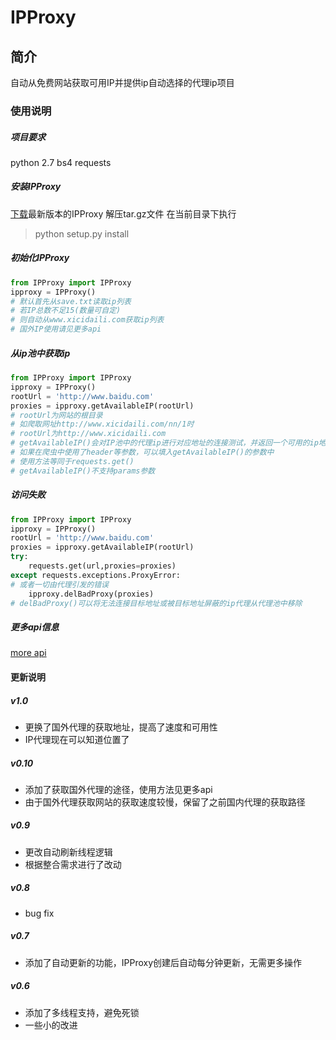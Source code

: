 # IPProxy
## 简介
自动从免费网站获取可用IP并提供ip自动选择的代理ip项目

### 使用说明

##### 项目要求
python 2.7
bs4
requests

##### 安装IPProxy
[下载](dist)最新版本的IPProxy
解压tar.gz文件
在当前目录下执行
>python setup.py install

##### 初始化IPProxy

``` python
from IPProxy import IPProxy
ipproxy = IPProxy() 
# 默认首先从save.txt读取ip列表
# 若IP总数不足15(数量可自定)
# 则自动从www.xicidaili.com获取ip列表
# 国外IP使用请见更多api
```

##### 从ip池中获取ip

``` Python
from IPProxy import IPProxy
ipproxy = IPProxy()
rootUrl = 'http://www.baidu.com'
proxies = ipproxy.getAvailableIP(rootUrl)
# rootUrl为网站的根目录
# 如爬取网址http://www.xicidaili.com/nn/1时
# rootUrl为http://www.xicidaili.com
# getAvailableIP()会对IP池中的代理ip进行对应地址的连接测试，并返回一个可用的ip地址
# 如果在爬虫中使用了header等参数，可以填入getAvailableIP()的参数中
# 使用方法等同于requests.get()
# getAvailableIP()不支持params参数
```

##### 访问失败
``` Python
from IPProxy import IPProxy
ipproxy = IPProxy()
rootUrl = 'http://www.baidu.com'
proxies = ipproxy.getAvailableIP(rootUrl)
try:
	requests.get(url,proxies=proxies)
except requests.exceptions.ProxyError:
# 或者一切由代理引发的错误
	ipproxy.delBadProxy(proxies)
# delBadProxy()可以将无法连接目标地址或被目标地址屏蔽的ip代理从代理池中移除
```
##### 更多api信息
[more api](api.md)

#### 更新说明

##### v1.0

* 更换了国外代理的获取地址，提高了速度和可用性
* IP代理现在可以知道位置了

##### v0.10

* 添加了获取国外代理的途径，使用方法见更多api
* 由于国外代理获取网站的获取速度较慢，保留了之前国内代理的获取路径

##### v0.9

* 更改自动刷新线程逻辑
* 根据整合需求进行了改动

##### v0.8

* bug fix

##### v0.7

* 添加了自动更新的功能，IPProxy创建后自动每分钟更新，无需更多操作

##### v0.6

* 添加了多线程支持，避免死锁
* 一些小的改进

